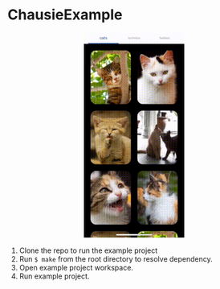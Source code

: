 # ChausieExample

<p align="center">
  <img src="https://github.com/shoheiyokoyama/Assets/blob/master/Chausie/example.gif" width="200">
</p>

1. Clone the repo to run the example project 
2. Run `$ make` from the root directory to resolve dependency.
3. Open example project workspace.
4. Run example project.

